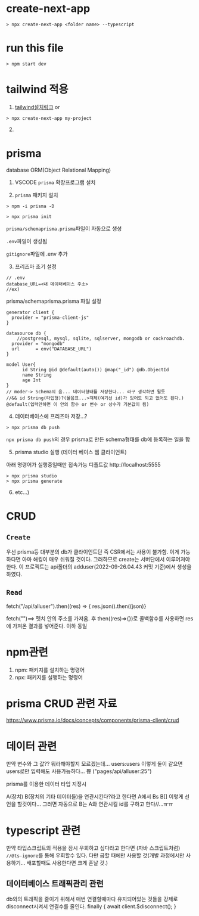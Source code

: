 # create-next-app

```
> npx create-next-app <folder name> --typescript
```

# run this file

```
> npm start dev
```

# tailwind 적용

1. [tailwind설치링크](https://tailwindcss.com/docs/guides/nextjs)
   or

```
> npx create-next-app my-project
```

2.

# prisma

database ORM(Object Relational Mapping)

1. VSCODE `prisma` 확장프로그램 설치

2. `prisma` 패키지 설치

```
> npm -i prisma -D

> npx prisma init
```

`prisma/schemaprisma.prisma`파일이 자동으로 생성

<!-- schemar...??=>  -->

`.env`파일이 생성됨

`gitignore`파일에 .env 추가

3. 프리즈마 초기 설정

```
// .env
database_URL=<내 데이터베이스 주소>
//ex)
```

prisma/schemaprisma.prisma 파일 설정

```
generator client {
  provider = "prisma-client-js"
}

datasource db {
    //postgresql, mysql, sqlite, sqlserver, mongodb or cockroachdb.
  provider = "mongodb"
  url      = env("DATABASE_URL")
}

model User{
      id String @id @default(auto()) @map("_id") @db.ObjectId
      name String
      age Int
}
// moder-> Schema의 음... 데이터형태를 저장한다... 라구 생각하면 될듯
//&& id String(타입형)?(물음표...>객체(여기선 id)가 있어도 되고 없어도 된다.) @default(입력안하면 이 안의 함수 or 변수 or 상수가 기본값이 됨)
```

4. 데이터베이스에 프리즈마 저장...?

```
> npx prisma db push
```

`npx prisma db push`의 경우 prisma로 만든 schema형태를 db에 등록하는 일을 함

5. prisma studio 실행 (데이터 베이스 웹 클라이언트)

아래 명령어가 실행중일때만 접속가능 디폴트값 http://localhost:5555

```
> npx prisma studio
> npx prisma generate
```

6. etc...)

# CRUD

## `Create`

우선 prisma등 대부분의 db가 클라이언트단 즉 CSR에서는 사용이 불가함. 이게 가능하다면 아마 해킹이 매우 쉬워질 것이다.
그러하므로 create는 서버단에서 이루어져야한다. 이 프로젝트는 api폴더의 adduser(2022-09-26.04.43 커밋 기준)에서 생성을 하였다.

## `Read`

fetch("/api/alluser").then((res) => {
res.json().then((json)}

fetch("")==> 펫치 안의 주소를 가져옴. 후 then((res)=>{})로 콜백함수를 사용하면 res에 가져온 결과를 넣어준다. 이하 동일

# npm관련

1. npm: 패키지를 설치하는 명령어
2. npx: 패키지를 실행하는 명령어

# prisma CRUD 관련 자료

https://www.prisma.io/docs/concepts/components/prisma-client/crud

# 데이터 관련

만약 변수와 그 값?? 뭐라해야할지 모르겠는데... users:users 이렇게 둘이 같으면 users로만 입력해도 사용가능하다... 뿅 ("pages/api/alluser:25")

prisma를 이용한 데이터 타입 지정시

A(장치) B(장치의 기타 데이터들)을 연관시킨다?라고 한다면 A에서 Bs B[] 이렇게 선언을 할것이다...
그러면 자동으로 B는 A와 연관시킬 id를 구하고 한다//...ㅠㅠ

# typescript 관련

만약 타입스크립트의 적용을 잠시 우회하고 싶다라고 한다면 (자바 스크립트처럼) `//@ts-ignore`를 통해 우회할수 있다. 다만 급할 때에만 사용할 것(개발 과정에서만 사용하기... 배포할때도 사용한다면 크게 혼날 것.)

## 데이터베이스 트래픽관리 관련

db와의 트래픽을 줄이기 위해서 매번 연결할때마다 유지되어있는 것들을 강제로 disconnect시켜서 연결수를 줄인다.
finally {
await client.$disconnect();
}
